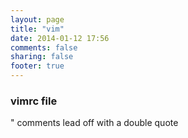 ```yaml
---
layout: page
title: "vim"
date: 2014-01-12 17:56
comments: false 
sharing: false 
footer: true
---
```



### vimrc file
" comments lead off with a double quote
